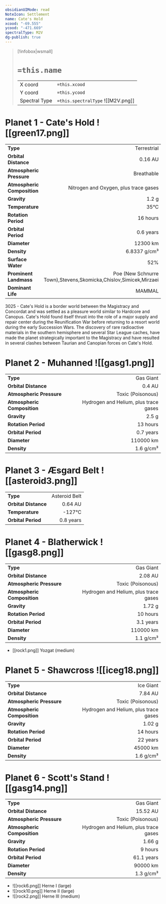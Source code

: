 ```yaml
---
obsidianUIMode: read
NoteIcon: Settlement
name: Cate's Hold
xcood: "-69.555"
ycood: "-471.669"
spectralType: M2V
dg-publish: true
---
```

> [!infobox|wsmall]
> # `=this.name`
> | | |
> | - | - |
> | X coord | `=this.xcood` |
> | Y coord| `=this.ycood` |
> | Spectral Type | `=this.spectralType` ![[M2V.png]] |

# Planet 1 - Cate's Hold ![[green17.png]]
|                             |                           |
| --------------------------- | -------------------------:|
| **Type**                    |             Terrestrial |
| **Orbital Distance**        |   0.16 AU |
| **Atmospheric Pressure**    |       Breathable |
| **Atmospheric Composition** |      Nitrogen and Oxygen, plus trace gases |
| **Gravity**                 |        1.2 g |
| **Temperature**             |    35°C |
| **Rotation Period**         |  16 hours |
| **Orbital Period** | 0.6 years |
| **Diameter**                |      12300 km | 
| **Density**                 |    6.8337 g/cm³ |
| **Surface Water**           |           52% | 
| **Prominent Landmass**      |         Poe (New Schnurre Town),Stevens,Skomicka,Chislov,Simicek,Mirzaei | 
| **Dominant Life**           |         MAMMAL |

3025 - Cate's Hold is a border world between the Magistracy and Concordat and was settled as a pleasure world similar to Hardcore and Canopus. Cate's Hold found itself thrust into the role of a major supply and repair center during the Reunification War before returning to a resort world during the early Succession Wars. The discovery of rare radioactive materials in the southern hemisphere and several Star League caches, have made the planet strategically important to the Magistracy and have resulted in several clashes between Taurian and Canopian forces on Cate's Hold.



# Planet 2 - Muhanned ![[gasg1.png]]
|                             |                           |
| --------------------------- | -------------------------:|
| **Type**                    |             Gas Giant |
| **Orbital Distance**        |   0.4 AU |
| **Atmospheric Pressure**    |       Toxic (Poisonous) |
| **Atmospheric Composition** |      Hydrogen and Helium, plus trace gases |
| **Gravity**                 |        2.5 g |
| **Rotation Period**         |  13 hours |
| **Orbital Period** | 0.7 years |
| **Diameter**                |      110000 km | 
| **Density**                 |    1.6 g/cm³ |





# Planet 3 - Æsgard Belt ![[asteroid3.png]]
|                             |                           |
| --------------------------- | -------------------------:|
| **Type**                    |             Asteroid Belt |
| **Orbital Distance**        |   0.64 AU |
| **Temperature**             |    -127°C |
| **Orbital Period** | 0.8 years |





# Planet 4 - Blatherwick ![[gasg8.png]]
|                             |                           |
| --------------------------- | -------------------------:|
| **Type**                    |             Gas Giant |
| **Orbital Distance**        |   2.08 AU |
| **Atmospheric Pressure**    |       Toxic (Poisonous) |
| **Atmospheric Composition** |      Hydrogen and Helium, plus trace gases |
| **Gravity**                 |        1.72 g |
| **Rotation Period**         |  10 hours |
| **Orbital Period** | 3.1 years |
| **Diameter**                |      110000 km | 
| **Density**                 |    1.1 g/cm³ |



- [[rock1.png]] Yozgat (medium)

# Planet 5 - Shawcross ![[iceg18.png]]
|                             |                           |
| --------------------------- | -------------------------:|
| **Type**                    |             Ice Giant |
| **Orbital Distance**        |   7.84 AU |
| **Atmospheric Pressure**    |       Toxic (Poisonous) |
| **Atmospheric Composition** |      Hydrogen and Helium, plus trace gases |
| **Gravity**                 |        1.02 g |
| **Rotation Period**         |  14 hours |
| **Orbital Period** | 22 years |
| **Diameter**                |      45000 km | 
| **Density**                 |    1.6 g/cm³ |





# Planet 6 - Scott's Stand ![[gasg14.png]]
|                             |                           |
| --------------------------- | -------------------------:|
| **Type**                    |             Gas Giant |
| **Orbital Distance**        |   15.52 AU |
| **Atmospheric Pressure**    |       Toxic (Poisonous) |
| **Atmospheric Composition** |      Hydrogen and Helium, plus trace gases |
| **Gravity**                 |        1.66 g |
| **Rotation Period**         |  9 hours |
| **Orbital Period** | 61.1 years |
| **Diameter**                |      90000 km | 
| **Density**                 |    1.3 g/cm³ |



- ![[rock6.png]] Herne I (large)
- ![[rock10.png]] Herne II (large)
- ![[rock2.png]] Herne III (medium)


